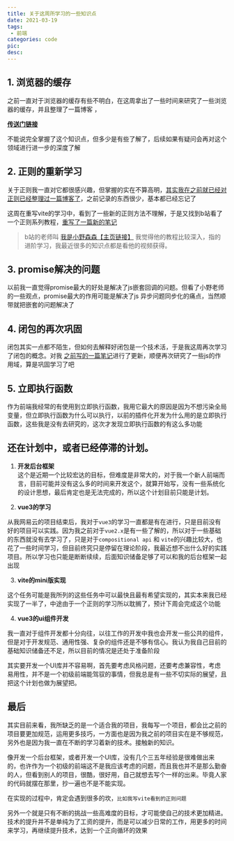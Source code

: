 ```yaml
---
title: 关于这周所学习的一些知识点
date: 2021-03-19
tags:
 - 前端
categories: code
pic: 
desc: 
---
```


## 1. 浏览器的缓存

之前一直对于浏览器的缓存有些不明白，在这周拿出了一些时间来研究了一些浏览器的缓存，并且整理了一篇博客 ， 

**[传送门链接](/js/http-cache.html)**

不能说完全掌握了这个知识点，但多少是有些了解了，后续如果有疑问会再对这个领域进行进一步的深度了解


## 2. 正则的重新学习

关于正则我一直对它都很感兴趣，但掌握的实在不算高明，[其实我在之前就已经对正则已经整理过一篇博客了](/js/catelog-node/regular.html)，之前记录的东西很少，基本都已经忘记了

这周在重写vite的学习中，看到了一些新的正则方法不理解，于是又找到b站看了一个正则系列教程，[重写了一篇新的笔记](/js/regexp.html)
> b站的老师叫  [我是小野森森【主页链接】](https://space.bilibili.com/378372969) 我觉得他的教程比较深入，指的进阶学习，我最近很多的知识点都是看他的视频获得。


## 3. promise解决的问题

以前我一直觉得promise最大的好处是解决了js嵌套回调的问题。但看了小野老师的一些观点，promise最大的作用可能是解决了js 异步问题同步化的痛点，当然顺带就把嵌套的问题解决了


## 4. 闭包的再次巩固

闭包其实一点都不陌生，但如何去解释好闭包是一个技术活，于是我这周再次学习了闭包的概念。对我 [之前写的一篇笔记](/js/catelog-node/higher-order.html)进行了更新，顺便再次研究了一些js的作用域，算是巩固学习了吧

## 5. 立即执行函数

作为前端我经常的有使用到立即执行函数，我用它最大的原因是因为不想污染全局变量，但立即执行函数为什么可以执行，以前的插件化开发为什么用的是立即执行函数，这些我是没有去研究的，这次才发现立即执行函数的有这么多功能



## 还在计划中，或者已经停滞的计划。

1. **开发后台框架** <br>
这个是近期一个比较宏达的目标，但难度是非常大的，对于我一个新人前端而言，目前可能并没有这么多的时间来开发这个，就算开始写，没有一些系统化的设计思想，最后肯定也是无法完成的，所以这个计划目前只能是计划。


2. **vue3的学习** <br>

从我网易云的项目结束后，我对于`vue3`的学习一直都是有在进行，只是目前没有好的项目可以实践。因为我之前对于`vue2.x`是有一些了解的，所以对于一些基础的东西就没有去学习了，只是对于`compositional api` 和 `vite`的兴趣比较大，也花了一些时间学习，但目前终究只是停留在理论阶段，我最近想不出什么好的实践项目。所以学习也只能是断断续续，后面知识储备足够了可以和我的后台框架一起出现

3. **vite的mini版实现**

这个任务可能是我所列的这些任务中可以最快且最有希望实现的，其实本来我已经实现了一半了，中途由于一个正则的学习所以耽搁了，预计下周会完成这个功能


4. **vue3的ui组件开发**

我一直对于组件开发都十分向往，以往工作的开发中我也会开发一些公共的组件，但是对于开发规范、通用性强、复杂的组件还是不够有信心。我认为我自己目前的基础知识储备还不足，所以目前的情况是还处于准备阶段

其实要开发一个UI库并不容易啊，首先要考虑风格问题，还要考虑兼容性，考虑易用性，并不是一个初级前端能驾驭的事情，但我总是有一些不切实际的展望，且把这个计划也做为展望把。

## 最后

其实目前来看，我所缺乏的是一个适合我的项目，我每写一个项目，都会比之前的项目要更加规范，运用更多技巧，一方面也是因为我之前的项目实在是不够规范，另外也是因为我一直在不断的学习着新的技术。接触新的知识。

像开发一个后台框架，或者开发一个UI库，没有几个三五年经验是很难做出来的，也许作为一个初级的前端这不是我应该考虑的问题，而且我也并不是那么勤奋的人，但看到别人的项目，很酷，很好用，自己就想去写个一样的出来。毕竟人家的代码就摆在那里，抄一遍也不是不能实现。

在实现的过程中，肯定会遇到很多的坎，`比如我写vite看到的正则问题`

另外一个就是只有不断的挑战一些高难度的目标，才可能使自己的技术更加精进。技术的提升并不是单纯为了工资的提升，而是可以减少日常的工作，用更多的时间来学习，再继续提升技术，达到一个正向循环的效果



